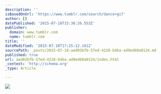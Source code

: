 ```yaml
---
description: ''
isBasedOnUrl: 'https://www.tumblr.com/search/dance+gif'
author: []
datePublished: '2015-07-18T15:36:26.553Z'
publisher:
  domain: www.tumblr.com
  name: tumblr.com
title: ''
dateModified: '2015-07-18T17:25:12.181Z'
sourcePath: _posts/2015-07-18-aed02bfb-57ed-4228-b4ba-ad9ed60a0124.md
published: true
url: aed02bfb-57ed-4228-b4ba-ad9ed60a0124/index.html
_context: 'http://schema.org'
_type: Article

---
```

![](https://33.media.tumblr.com/9b01c0838b225cf9ee82911be1951caa/tumblr_nltuutruLF1u84u8ko1_500.gif)